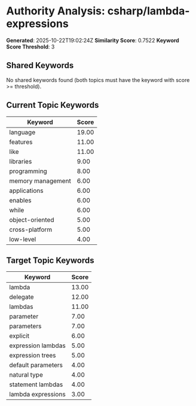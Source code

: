 # Authority Analysis: csharp/lambda-expressions

**Generated**: 2025-10-22T19:02:24Z
**Similarity Score**: 0.7522
**Keyword Score Threshold**: 3

## Shared Keywords

No shared keywords found (both topics must have the keyword with score >= threshold).

## Current Topic Keywords

| Keyword | Score |
|---------|-------|
| language | 19.00 |
| features | 11.00 |
| like | 11.00 |
| libraries | 9.00 |
| programming | 8.00 |
| memory management | 6.00 |
| applications | 6.00 |
| enables | 6.00 |
| while | 6.00 |
| object-oriented | 5.00 |
| cross-platform | 5.00 |
| low-level | 4.00 |

## Target Topic Keywords

| Keyword | Score |
|---------|-------|
| lambda | 13.00 |
| delegate | 12.00 |
| lambdas | 11.00 |
| parameter | 7.00 |
| parameters | 7.00 |
| explicit | 6.00 |
| expression lambdas | 5.00 |
| expression trees | 5.00 |
| default parameters | 4.00 |
| natural type | 4.00 |
| statement lambdas | 4.00 |
| lambda expressions | 3.00 |

